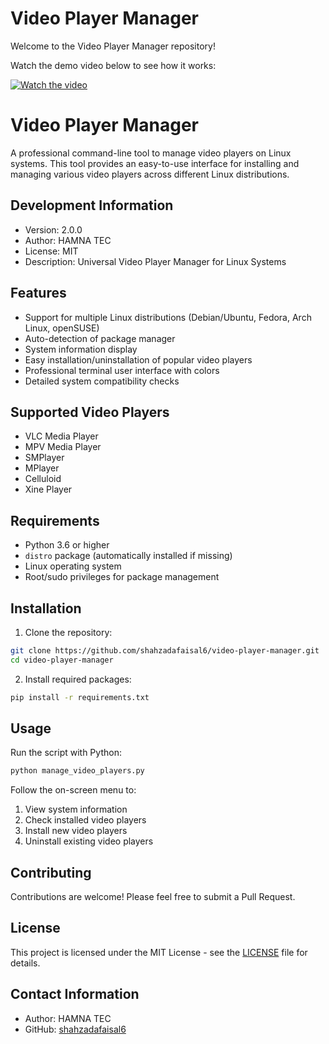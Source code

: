 # Video Player Manager

Welcome to the Video Player Manager repository!

Watch the demo video below to see how it works:

[![Watch the video](https://img.youtube.com/vi/98w0ue3BQxA/0.jpg)](https://youtu.be/98w0ue3BQxA)

# Video Player Manager

A professional command-line tool to manage video players on Linux systems. This tool provides an easy-to-use interface for installing and managing various video players across different Linux distributions.

## Development Information
- Version: 2.0.0
- Author: HAMNA TEC
- License: MIT
- Description: Universal Video Player Manager for Linux Systems

## Features

- Support for multiple Linux distributions (Debian/Ubuntu, Fedora, Arch Linux, openSUSE)
- Auto-detection of package manager
- System information display
- Easy installation/uninstallation of popular video players
- Professional terminal user interface with colors
- Detailed system compatibility checks

## Supported Video Players

- VLC Media Player
- MPV Media Player
- SMPlayer
- MPlayer
- Celluloid
- Xine Player

## Requirements

- Python 3.6 or higher
- `distro` package (automatically installed if missing)
- Linux operating system
- Root/sudo privileges for package management

## Installation

1. Clone the repository:
```bash
git clone https://github.com/shahzadafaisal6/video-player-manager.git
cd video-player-manager
```

2. Install required packages:
```bash
pip install -r requirements.txt
```

## Usage

Run the script with Python:
```bash
python manage_video_players.py
```

Follow the on-screen menu to:
1. View system information
2. Check installed video players
3. Install new video players
4. Uninstall existing video players

## Contributing

Contributions are welcome! Please feel free to submit a Pull Request.

## License

This project is licensed under the MIT License - see the [LICENSE](LICENSE) file for details.

## Contact Information
- Author: HAMNA TEC
- GitHub: [shahzadafaisal6](https://github.com/shahzadafaisal6)
